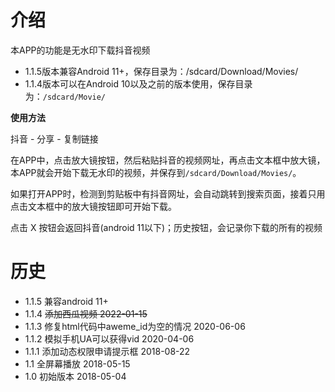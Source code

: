 # 介绍

本APP的功能是无水印下载抖音视频

- 1.1.5版本兼容Android 11+，保存目录为：/sdcard/Download/Movies/
- 1.1.4版本可以在Android 10以及之前的版本使用，保存目录为：`/sdcard/Movie/`

**使用方法**

抖音 - 分享 - 复制链接

在APP中，点击放大镜按钮，然后粘贴抖音的视频网址，再点击文本框中放大镜，本APP就会开始下载无水印的视频，并保存到`/sdcard/Download/Movies/`。

如果打开APP时，检测到剪贴板中有抖音网址，会自动跳转到搜索页面，接着只用点击文本框中的放大镜按钮即可开始下载。

点击 X 按钮会返回抖音(android 11以下)；历史按钮，会记录你下载的所有的视频

# 历史
* 1.1.5 兼容android 11+
* 1.1.4 ~~添加西瓜视频 2022-01-15~~
* 1.1.3 修复html代码中aweme_id为空的情况 2020-06-06
* 1.1.2 模拟手机UA可以获得vid 2020-04-06
* 1.1.1 添加动态权限申请提示框 2018-08-22
* 1.1 全屏幕播放 2018-05-15
* 1.0 初始版本 2018-05-04

